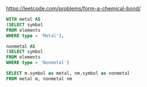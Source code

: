 
https://leetcode.com/problems/form-a-chemical-bond/

```sql
WITH metal AS
(SELECT symbol
FROM elements
WHERE type = 'Metal'),

nonmetal AS
(SELECT symbol
FROM elements
WHERE type = 'Nonmetal')

SELECT m.symbol as metal, nm.symbol as nonmetal
FROM metal m, nonmetal nm
```

